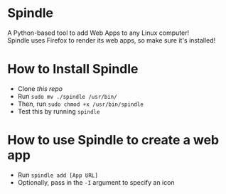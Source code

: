 # Spindle
A Python-based tool to add Web Apps to any Linux computer!  
Spindle uses Firefox to render its web apps, so make sure it's installed!

# How to Install Spindle
- Clone *this repo*
- Run `sudo mv ./spindle /usr/bin/`
- Then, run `sudo chmod +x /usr/bin/spindle`
- Test this by running `spindle`

# How to use Spindle to create a web app
- Run `spindle add [App URL]`
- Optionally, pass in the `-I` argument to specify an icon
